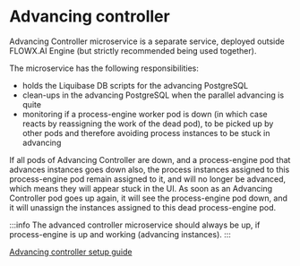 # Advancing controller

Advancing Controller microservice is a separate service, deployed outside FLOWX.AI Engine (but strictly recommended being used together). 

The microservice has the following responsibilities:

* holds the Liquibase DB scripts for the advancing PostgreSQL
* clean-ups in the advancing PostgreSQL when the parallel advancing is quite
* monitoring if a process-engine worker pod is down (in which case reacts by reassigning the work of the dead pod), to be picked up by other pods and therefore avoiding process instances to be stuck in advancing

If all pods of Advancing Controller are down, and a process-engine pod that advances instances goes down also, the process instances assigned to this process-engine pod remain assigned to it, and will no longer be advanced, which means they will appear stuck in the UI. As soon as an Advancing Controller pod goes up again, it will see the process-engine pod down, and it will unassign the instances assigned to this dead process-engine pod. 

:::info
The advanced controller microservice should always be up, if process-engine is up and working (advancing instances).
:::

[Advancing controller setup guide](../../platform-setup-guide/flowx-engine-setup-guide/advancing-controller-setup-guide)
